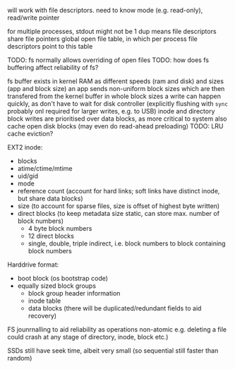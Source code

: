 <!-- SPDX-License-Identifier: zlib-acknowledgement -->
will work with file descriptors. need to know mode (e.g. read-only), read/write pointer

for multiple processes, stdout might not be 1
dup means file descriptors share file pointers
global open file table, in which per process file descriptors point to this table

TODO: fs normally allows overriding of open files
TODO: how does fs buffering affect reliability of fs? 

fs buffer exists in kernel RAM as different speeds (ram and disk) and sizes (app and block size)
an app sends non-uniform block sizes which are then transfered from the kernel buffer in whole block sizes
a write can happen quickly, as don't have to wait for disk controller 
(explicitly flushing with `sync` probably onl required for larger writes, e.g. to USB)
inode and directory block writes are prioritised over data blocks, as more critical to system
also cache open disk blocks (may even do read-ahead preloading)
TODO: LRU cache eviction?

EXT2 inode:
* blocks 
* atime/ctime/mtime 
* uid/gid
* mode 
* reference count (account for hard links; soft links have distinct inode, but share data blocks)
* size (to account for sparse files, size is offset of highest byte written)
* direct blocks (to keep metadata size static, can store max. number of block numbers)
  - 4 byte block numbers
  - 12 direct blocks
  - single, double, triple indirect, i.e. block numbers to block containing block numbers

Harddrive format:
* boot block (os bootstrap code) 
* equally sized block groups
  - block group header information
  - inode table
  - data blocks
(there will be duplicated/redundant fields to aid recovery)

FS jounrnalling to aid reliability as operations non-atomic
e.g. deleting a file could crash at any stage of directory, inode, block etc.) 

SSDs still have seek time, albeit very small (so sequential still faster than random)
